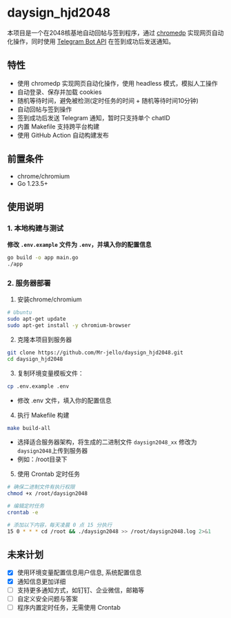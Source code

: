 # daysign_hjd2048

本项目是一个在2048核基地自动回帖与签到程序，通过 [chromedp](https://github.com/chromedp/chromedp) 实现网页自动化操作，同时使用 [Telegram Bot API](https://core.telegram.org/bots/api) 在签到成功后发送通知。

## 特性

- 使用 chromedp 实现网页自动化操作，使用 headless 模式，模拟人工操作
- 自动登录、保存并加载 cookies
- 随机等待时间，避免被检测(定时任务的时间 + 随机等待时间10分钟)
- 自动回帖与签到操作
- 签到成功后发送 Telegram 通知，暂时只支持单个 chatID
- 内置 Makefile 支持跨平台构建
- 使用 GitHub Action 自动构建发布

## 前置条件

- chrome/chromium
- Go 1.23.5+

## 使用说明

### 1. 本地构建与测试

**修改 `.env.example` 文件为 `.env`，并填入你的配置信息**

```bash
go build -o app main.go
./app
```

### 2. 服务器部署

1. 安装chrome/chromium

```bash
# Ubuntu
sudo apt-get update
sudo apt-get install -y chromium-browser
```


2. 克隆本项目到服务器

```bash
git clone https://github.com/Mr-jello/daysign_hjd2048.git
cd daysign_hjd2048
```

3. 复制环境变量模板文件：

```bash
cp .env.example .env
```
- 修改 .env 文件，填入你的配置信息

4. 执行 Makefile 构建

```bash
make build-all
```
- 选择适合服务器架构，将生成的二进制文件 `daysign2048_xx` 修改为 `daysign2048`上传到服务器
- 例如：/root目录下

5. 使用 Crontab 定时任务

```bash
# 确保二进制文件有执行权限
chmod +x /root/daysign2048

# 编辑定时任务
crontab -e

# 添加以下内容，每天凌晨 0 点 15 分执行
15 0 * * * cd /root && ./daysign2048 >> /root/daysign2048.log 2>&1
```

## 未来计划
- [x] 使用环境变量配置信息用户信息, 系统配置信息
- [x] 通知信息更加详细
- [ ] 支持更多通知方式，如钉钉、企业微信，邮箱等
- [ ] 自定义安全问题与答案
- [ ] 程序内置定时任务，无需使用 Crontab